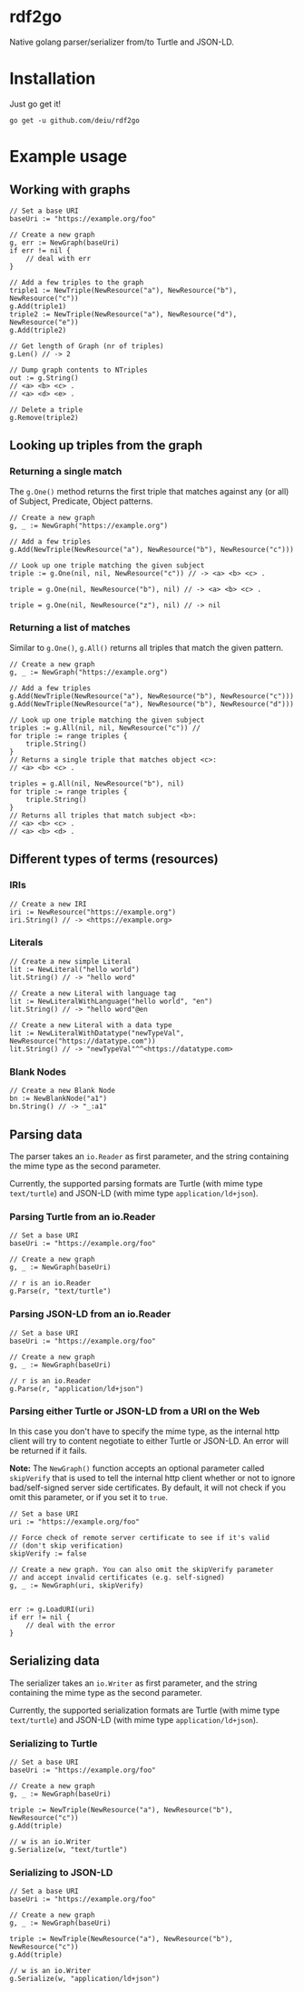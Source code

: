 # rdf2go
Native golang parser/serializer from/to Turtle and JSON-LD.

# Installation

Just go get it!

`go get -u github.com/deiu/rdf2go`

# Example usage

## Working with graphs

```
// Set a base URI
baseUri := "https://example.org/foo"

// Create a new graph
g, err := NewGraph(baseUri)
if err != nil {
	// deal with err
}

// Add a few triples to the graph
triple1 := NewTriple(NewResource("a"), NewResource("b"), NewResource("c"))
g.Add(triple1)
triple2 := NewTriple(NewResource("a"), NewResource("d"), NewResource("e"))
g.Add(triple2)

// Get length of Graph (nr of triples)
g.Len() // -> 2

// Dump graph contents to NTriples
out := g.String()
// <a> <b> <c> .
// <a> <d> <e> .

// Delete a triple
g.Remove(triple2)
```

## Looking up triples from the graph

### Returning a single match

The `g.One()` method returns the first triple that matches against any (or all) of Subject, Predicate, Object patterns.

```
// Create a new graph
g, _ := NewGraph("https://example.org")

// Add a few triples
g.Add(NewTriple(NewResource("a"), NewResource("b"), NewResource("c")))

// Look up one triple matching the given subject
triple := g.One(nil, nil, NewResource("c")) // -> <a> <b> <c> .

triple = g.One(nil, NewResource("b"), nil) // -> <a> <b> <c> .

triple = g.One(nil, NewResource("z"), nil) // -> nil
```

### Returning a list of matches

Similar to `g.One()`, `g.All()` returns all triples that match the given pattern.

```
// Create a new graph
g, _ := NewGraph("https://example.org")

// Add a few triples
g.Add(NewTriple(NewResource("a"), NewResource("b"), NewResource("c")))
g.Add(NewTriple(NewResource("a"), NewResource("b"), NewResource("d")))

// Look up one triple matching the given subject
triples := g.All(nil, nil, NewResource("c")) //
for triple := range triples {
	triple.String()
}
// Returns a single triple that matches object <c>:
// <a> <b> <c> .

triples = g.All(nil, NewResource("b"), nil)
for triple := range triples {
	triple.String()
}
// Returns all triples that match subject <b>: 
// <a> <b> <c> .
// <a> <b> <d> .
```

## Different types of terms (resources)

### IRIs

```
// Create a new IRI
iri := NewResource("https://example.org")
iri.String() // -> <https://example.org>
```

### Literals

```
// Create a new simple Literal
lit := NewLiteral("hello world")
lit.String() // -> "hello word"

// Create a new Literal with language tag
lit := NewLiteralWithLanguage("hello world", "en")
lit.String() // -> "hello word"@en

// Create a new Literal with a data type
lit := NewLiteralWithDatatype("newTypeVal", NewResource("https://datatype.com"))
lit.String() // -> "newTypeVal"^^<https://datatype.com>
```

### Blank Nodes

```
// Create a new Blank Node
bn := NewBlankNode("a1")
bn.String() // -> "_:a1"
```


## Parsing data

The parser takes an `io.Reader` as first parameter, and the string containing the mime type as the second parameter.

Currently, the supported parsing formats are Turtle (with mime type `text/turtle`) and JSON-LD (with mime type `application/ld+json`).

### Parsing Turtle from an io.Reader

```
// Set a base URI
baseUri := "https://example.org/foo"

// Create a new graph
g, _ := NewGraph(baseUri)

// r is an io.Reader
g.Parse(r, "text/turtle")
```

### Parsing JSON-LD from an io.Reader

```
// Set a base URI
baseUri := "https://example.org/foo"

// Create a new graph
g, _ := NewGraph(baseUri)

// r is an io.Reader
g.Parse(r, "application/ld+json")
```

### Parsing either Turtle or JSON-LD from a URI on the Web

In this case you don't have to specify the mime type, as the internal http client will try to content negotiate to either Turtle or JSON-LD. An error will be returned if it fails.

**Note:** The `NewGraph()` function accepts an optional parameter called `skipVerify` that is used to tell the internal http client whether or not to ignore bad/self-signed server side certificates. By default, it will not check if you omit this parameter, or if you set it to `true`.

```
// Set a base URI
uri := "https://example.org/foo"

// Force check of remote server certificate to see if it's valid 
// (don't skip verification)
skipVerify := false

// Create a new graph. You can also omit the skipVerify parameter
// and accept invalid certificates (e.g. self-signed)
g, _ := NewGraph(uri, skipVerify)


err := g.LoadURI(uri)
if err != nil {
	// deal with the error
}
```


## Serializing data


The serializer takes an `io.Writer` as first parameter, and the string containing the mime type as the second parameter.

Currently, the supported serialization formats are Turtle (with mime type `text/turtle`) and JSON-LD (with mime type `application/ld+json`).


### Serializing to Turtle

```
// Set a base URI
baseUri := "https://example.org/foo"

// Create a new graph
g, _ := NewGraph(baseUri)

triple := NewTriple(NewResource("a"), NewResource("b"), NewResource("c"))
g.Add(triple)

// w is an io.Writer
g.Serialize(w, "text/turtle")
```

### Serializing to JSON-LD

```
// Set a base URI
baseUri := "https://example.org/foo"

// Create a new graph
g, _ := NewGraph(baseUri)

triple := NewTriple(NewResource("a"), NewResource("b"), NewResource("c"))
g.Add(triple)

// w is an io.Writer
g.Serialize(w, "application/ld+json")
```
